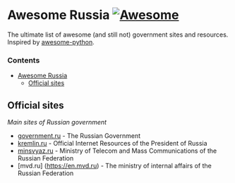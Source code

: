 # Awesome Russia [![Awesome](https://cdn.rawgit.com/sindresorhus/awesome/d7305f38d29fed78fa85652e3a63e154dd8e8829/media/badge.svg)](https://github.com/sindresorhus/awesome)


The ultimate list of awesome (and still not) government sites and resources. Inspired by  [awesome-python](https://github.com/vinta/awesome-python).


### Contents

- [Awesome Russia](#awesome-russia)
    - [Official sites](#official-sites)


## Official sites

*Main sites of Russian government*

* [government.ru](http://government.ru) - The Russian Government
* [kremlin.ru](http://kremlin.ru) - Official Internet Resources of the President of Russia
* [minsvyaz.ru](http://www.minsvyaz.ru/en/) - Ministry of Telecom and Mass Communications of the Russian Federation
* [mvd.ru] (https://en.mvd.ru) - The ministry of internal affairs of the Russian Federation


